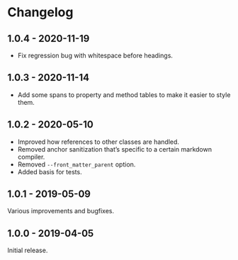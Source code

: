 # Changelog

## 1.0.4 - 2020-11-19

- Fix regression bug with whitespace before headings.

## 1.0.3 - 2020-11-14

- Add some spans to property and method tables to make it easier to style them.

## 1.0.2 - 2020-05-10

- Improved how references to other classes are handled.
- Removed anchor sanitization that’s specific to a certain markdown compiler.
- Removed `--front_matter_parent` option.
- Added basis for tests.

## 1.0.1 - 2019-05-09

Various improvements and bugfixes.

## 1.0.0 - 2019-04-05

Initial release.
